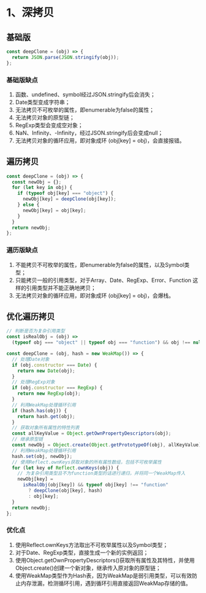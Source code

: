 # 1、深拷贝

## 基础版

```javascript
const deepClone = (obj) => {
  return JSON.parse(JSON.stringify(obj));
};
```

### 基础版缺点

1. 函数、undefined、symbol经过JSON.stringify后会消失；
2. Date类型变成字符串；
3. 无法拷贝不可枚举的属性，即enumerable为false的属性；
4. 无法拷贝对象的原型链；
5. RegExp类型会变成空对象；
6. NaN、Infinity、-Infinity，经过JSON.stringify后会变成null；
7. 无法拷贝对象的循环应用，即对象成环 (obj[key] = obj)，会直接报错。

## 遍历拷贝

```javascript
const deepClone = (obj) => {
  const newObj = {};
  for (let key in obj) {
    if (typeof obj[key] === "object") {
      newObj[key] = deepClone(obj[key]);
    } else {
      newObj[key] = obj[key];
    }
  }
  return newObj;
};
```

### 遍历版缺点

1. 不能拷贝不可枚举的属性，即enumerable为false的属性，以及Symbol类型；
2. 只能拷贝一般的引用类型，对于Array、Date、RegExp、Error、Function 这样的引用类型并不能正确地拷贝；
3. 无法拷贝对象的循环应用，即对象成环 (obj[key] = obj)，会爆栈。

## 优化遍历拷贝

```javascript
// 判断是否为复杂引用类型
const isRealObj = (obj) =>
  (typeof obj === "object" || typeof obj === "function") && obj !== null;

const deepClone = (obj, hash = new WeakMap()) => {
  // 处理Date对象
  if (obj.constructor === Date) {
    return new Date(obj);
  }
  // 处理RegExp对象
  if (obj.constructor === RegExp) {
    return new RegExp(obj);
  }
  // 利用WeakMap处理循环引用
  if (hash.has(obj)) {
    return hash.get(obj);
  }
  // 获取对象所有属性的特性列表
  const allKeyValue = Object.getOwnPropertyDescriptors(obj);
  // 继承原型链
  const newObj = Object.create(Object.getPrototypeOf(obj), allKeyValue);
  // 利用WeakMap处理循环引用
  hash.set(obj, newObj);
  // 使用Reflect.ownKeys获取对象的所有属性数组，包括不可枚举属性
  for (let key of Reflect.ownKeys(obj)) {
    // 为复杂引用类型且不为function类型的话进行递归，并将同一个WeakMap传入
    newObj[key] =
      isRealObj(obj[key]) && typeof obj[key] !== "function"
        ? deepClone(obj[key], hash)
        : obj[key];
  }
  return newObj;
};
```

### 优化点

1. 使用Reflect.ownKeys方法取出不可枚举属性以及Symbol类型；
2. 对于Date、RegExp类型，直接生成一个新的实例返回；
3. 使用Object.getOwnPropertyDescriptors()获取所有属性及其特性，并使用Object.create()创建一个新对象，继承传入原对象的原型链；
4. 使用WeakMap类型作为Hash表，因为WeakMap是弱引用类型，可以有效防止内存泄漏，检测循环引用，遇到循环引用直接返回WeakMap存储的值。

